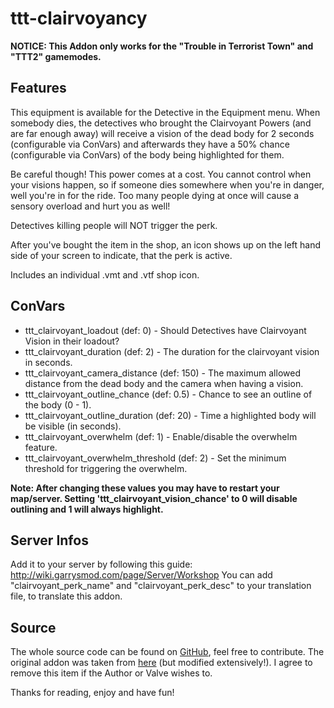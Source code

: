 # ttt-clairvoyancy

**NOTICE: This Addon only works for the "Trouble in Terrorist Town" and "TTT2" gamemodes.**

## Features
This equipment is available for the Detective in the Equipment menu. When somebody dies, the detectives who brought the Clairvoyant Powers (and are far enough away) will receive a vision of the dead body for 2 seconds (configurable via ConVars) and afterwards they have a 50% chance (configurable via ConVars) of the body being highlighted for them.

Be careful though! This power comes at a cost. You cannot control when your visions happen, so if someone dies somewhere when you're in danger, well you're in for the ride. Too many people dying at once will cause a sensory overload and hurt you as well!

Detectives killing people will NOT trigger the perk.

After you've bought the item in the shop, an icon shows up on the left hand side of your screen to indicate, that the perk is active.

Includes an individual .vmt and .vtf shop icon.

## ConVars
- ttt_clairvoyant_loadout (def: 0) - Should Detectives have Clairvoyant Vision in their loadout?
- ttt_clairvoyant_duration (def: 2) - The duration for the clairvoyant vision in seconds.
- ttt_clairvoyant_camera_distance (def: 150) - The maximum allowed distance from the dead body and the camera when having a vision.
- ttt_clairvoyant_outline_chance (def: 0.5) - Chance to see an outline of the body (0 - 1).
- ttt_clairvoyant_outline_duration (def: 20) - Time a highlighted body will be visible (in seconds).
- ttt_clairvoyant_overwhelm (def: 1) - Enable/disable the overwhelm feature.
- ttt_clairvoyant_overwhelm_threshold (def: 2) - Set the minimum threshold for triggering the overwhelm.

**Note: After changing these values you may have to restart your map/server. Setting 'ttt_clairvoyant_vision_chance' to 0 will disable outlining and 1 will always highlight.**

## Server Infos
Add it to your server by following this guide: http://wiki.garrysmod.com/page/Server/Workshop
You can add "clairvoyant_perk_name" and "clairvoyant_perk_desc" to your translation file, to translate this addon.

## Source
The whole source code can be found on [GitHub](https://github.com/gmod-workshop/ttt-clairvoyancy), feel free to contribute. The original addon was taken from [here](http://steamcommunity.com/sharedfiles/filedetails/?id=654341247) (but modified extensively!). I agree to remove this item if the Author or Valve wishes to.

Thanks for reading, enjoy and have fun!
